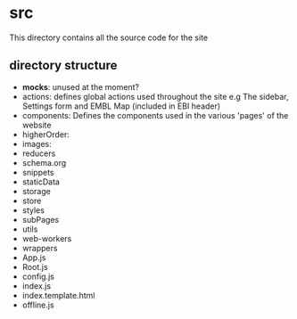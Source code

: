 # src
This directory contains all the source code for the site

## directory structure
-  __mocks__: unused at the moment?
-  actions: defines global actions used throughout the site e.g The sidebar, Settings form and EMBL Map (included in EBI header)
-  components: Defines the components used in the various 'pages' of the website
-  higherOrder:
-  images:
-  reducers
-  schema.org
-  snippets
-  staticData
-  storage
-  store
-  styles
-  subPages
-  utils
-  web-workers
-  wrappers
-  App.js
-  Root.js
-  config.js
-  index.js
-  index.template.html
-  offline.js
